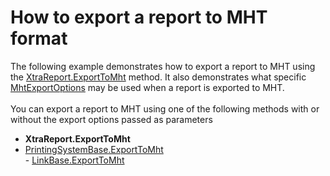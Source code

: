 # How to export a report to MHT format


<p>The following example demonstrates how to export a report to MHT using the <a href="https://documentation.devexpress.com/XtraReports/DevExpress.XtraReports.UI.XtraReport.ExportToMht.overloads">XtraReport.ExportToMht</a> method. It also demonstrates what specific <a href="https://documentation.devexpress.com/CoreLibraries/DevExpress.XtraPrinting.MhtExportOptions.class">MhtExportOptions</a> may be used when a report is exported to MHT.<br><br>You can export a report to MHT using one of the following methods with or without the export options passed as parameters

* <strong>XtraReport.ExportToMht</strong> 
* <a href="https://documentation.devexpress.com/CoreLibraries/DevExpress.XtraPrinting.PrintingSystemBase.ExportToMht.overloads">PrintingSystemBase.ExportToMht</a> <br>- <a href="https://documentation.devexpress.com/CoreLibraries/DevExpress.XtraPrinting.LinkBase.ExportToMht.overloads">LinkBase.ExportToMht</a></p>

<br/>



